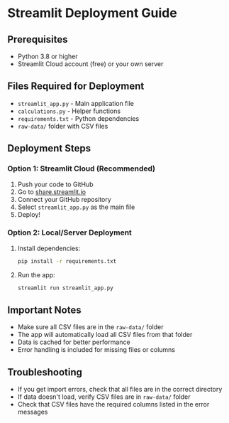 # Streamlit Deployment Guide

## Prerequisites
- Python 3.8 or higher
- Streamlit Cloud account (free) or your own server

## Files Required for Deployment
- `streamlit_app.py` - Main application file
- `calculations.py` - Helper functions
- `requirements.txt` - Python dependencies
- `raw-data/` folder with CSV files

## Deployment Steps

### Option 1: Streamlit Cloud (Recommended)
1. Push your code to GitHub
2. Go to [share.streamlit.io](https://share.streamlit.io)
3. Connect your GitHub repository
4. Select `streamlit_app.py` as the main file
5. Deploy!

### Option 2: Local/Server Deployment
1. Install dependencies:
   ```bash
   pip install -r requirements.txt
   ```
2. Run the app:
   ```bash
   streamlit run streamlit_app.py
   ```

## Important Notes
- Make sure all CSV files are in the `raw-data/` folder
- The app will automatically load all CSV files from that folder
- Data is cached for better performance
- Error handling is included for missing files or columns

## Troubleshooting
- If you get import errors, check that all files are in the correct directory
- If data doesn't load, verify CSV files are in `raw-data/` folder
- Check that CSV files have the required columns listed in the error messages
